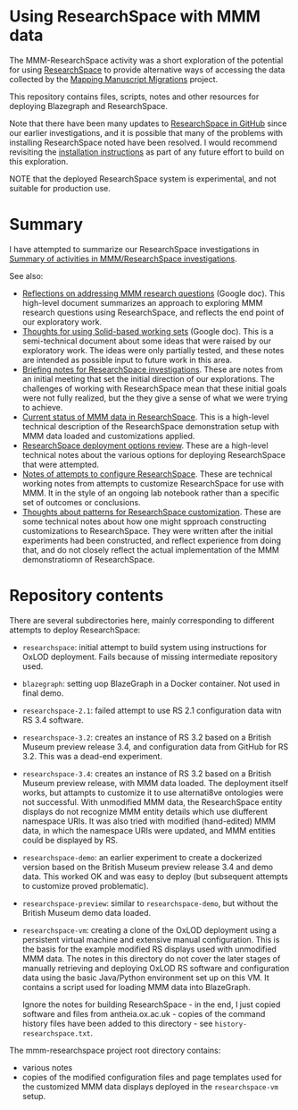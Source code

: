 # Using ResearchSpace with MMM data

The MMM-ResearchSpace activity was a short exploration of the potential for using [ResearchSpace](https://www.researchspace.org/) to provide alternative ways of accessing the data collected by the [Mapping Manuscript Migrations](https://mappingmanuscriptmigrations.org/en/) project.

This repository contains files, scripts, notes and other resources for deploying Blazegraph and ResearchSpace.

Note that there have been many updates to [ResearchSpace in GitHub](https://github.com/researchspace/researchspace) since our earlier investigations, and it is possible that many of the problems with installing ResearchSpace noted have been resolved.  I would recommend revisiting the [installation instructions](https://github.com/researchspace/researchspace#developing-and-building-from-sources) as part of any future effort to build on this exploration.

NOTE that the deployed ResearchSpace system is experimental, and not suitable for production use.


# Summary

I have attempted to summarize our ResearchSpace investigations in [Summary of activities in MMM/ResearchSpace investigations](./SUMMARY.md).

See also:

- [Reflections on addressing MMM research questions](https://docs.google.com/document/d/1ABrdNtaQ80xdPd1neZBuqWdCGWMbVG7ayHuTgaQZlnk/edit?usp=sharing) (Google doc).  This high-level document summarizes an approach to exploring MMM research questions using ResearchSpace, and reflects the end point of our exploratory work.
- [Thoughts for using Solid-based working sets](https://docs.google.com/document/d/1S8ZUbXVB1HM0Btei8NX2RelDa-utu129IVSuOdOmlgk/edit?usp=sharing) (Google doc).  This is a semi-technical document about some ideas that were raised by our exploratory work.  The ideas were only partially tested, and these notes are intended as possible input to future work in this area.
- [Briefing notes for ResearchSpace investigations](./BRIEFING.md).  These are notes from an initial meeting that set the initial direction of our explorations.  The challenges of working with ResearchSpace mean that these initial goals were not fully realized, but the they give a sense of what we were trying to achieve.
- [Current status of MMM data in ResearchSpace](./STATUS.md).  This is a high-level technical description of the ResearchSpace demonstration setup with MMM data loaded and customizations applied.
- [ResearchSpace deployment options review](./Deployment-options-review.md).  These are a high-level technical notes about the various options for deploying ResearchSpace that were attempted.
- [Notes of attempts to configure ResearchSpace](./NOTES.md).  These are technical working notes from attempts to customize ResearchSpace for use with MMM.  It in  the style of an ongoing lab notebook rather than a specific set of outcomes or conclusions.
- [Thoughts about patterns for ResearchSpace customization](https://github.com/gklyne/mmm-researchspace/blob/master/NOTES.md#thoughts-about-patterns-for-researchspace-customization).  These are some technical notes about how one might spproach constructing customizations to ResearchSpace.  They were written after the initial experiments had been constructed, and reflect experience from doing that, and do not closely reflect the actual implementation of the MMM demonstratiomn of ResearchSpace.


# Repository contents

There are several subdirectories here, mainly corresponding to different attempts to deploy ResearchSpace:

- `researchspace`: initial attempt to build system using instructions for OxLOD deployment.  Fails because of missing intermediate repository used.
- `blazegraph`: setting uop BlazeGraph in a Docker container.  Not used in final demo.
- `researchspace-2.1`: failed attempt to use RS 2.1 configuration data witn RS 3.4 software.
- `researchspace-3.2`: creates an instance of RS 3.2 based on a British Museum preview release 3.4, and configuration data from GitHub for RS 3.2.  This was a dead-end experiment.
- `researchspace-3.4`: creates an instance of RS 3.2 based on a British Museum preview release, with MMM data loaded.  The deployment itself works, but attampts to customize it to use alternati8ve ontologies were not successful.  With unmodified MMM data, the ResearchSpace entity displays do not recognize MMM entity details which use diufferent namespace URIs.  It was also tried with modified (hand-edited) MMM data, in which the namespace URIs were updated, and MMM entities could be displayed by RS.
- `researchspace-demo`: an earlier experiment to create a dockerized version based on the British Museum preview release 3.4 and demo data.  This worked OK and was easy to deploy (but subsequent attempts to customize proved problematic).
- `researchspace-preview`: similar to `researchspace-demo`, but without the British Museum demo data loaded.
- `researchspace-vm`: creating a clone of the OxLOD deployment using a persistent virtual machine and extensive manual configuration.  This is the basis for the example modified RS displays used with unmodified MMM data.  The notes in this directory do not cover the later stages of manually retrieving and deploying OxLOD RS software and configuration data using the basic Java/Python environment set up on this VM.  It contains a script used for loading MMM data into BlazeGraph.

    Ignore the notes for building ResearchSpace - in the end, I just copied software and files from antheia.ox.ac.uk - copies of the command history files have been added to this directory - see `history-researchspace.txt`.

The mmm-researchspace project root directory contains:

- various notes
- copies of the modified configuration files and page templates used for the customized MMM data displays deployed in the `researchspace-vm` setup.

